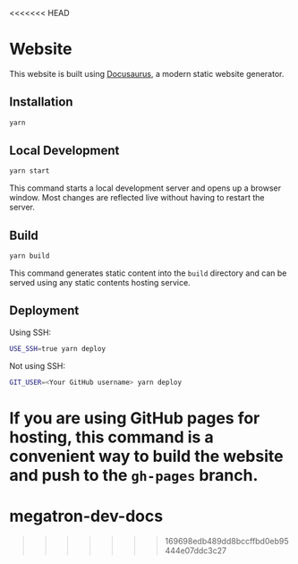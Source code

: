 <<<<<<< HEAD
# Website

This website is built using [Docusaurus](https://docusaurus.io/), a modern static website generator.

## Installation

```bash
yarn
```

## Local Development

```bash
yarn start
```

This command starts a local development server and opens up a browser window. Most changes are reflected live without having to restart the server.

## Build

```bash
yarn build
```

This command generates static content into the `build` directory and can be served using any static contents hosting service.

## Deployment

Using SSH:

```bash
USE_SSH=true yarn deploy
```

Not using SSH:

```bash
GIT_USER=<Your GitHub username> yarn deploy
```

If you are using GitHub pages for hosting, this command is a convenient way to build the website and push to the `gh-pages` branch.
=======
# megatron-dev-docs
>>>>>>> 169698edb489dd8bccffbd0eb95444e07ddc3c27
